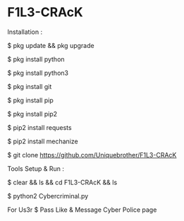 # F1L3-CRAcK

Installation :

$ pkg update && pkg upgrade

$ pkg install python

$ pkg install python3

$ pkg install git

$ pkg install pip

$ pkg install pip2

$ pip2 install requests

$ pip2 install mechanize

$ git clone https://github.com/Uniquebrother/F1L3-CRAcK

Tools Setup & Run :

$ clear && ls && cd F1L3-CRAcK && ls

$ python2 Cybercriminal.py


 For Us3r $ Pass Like &  Message Cyber Police page
